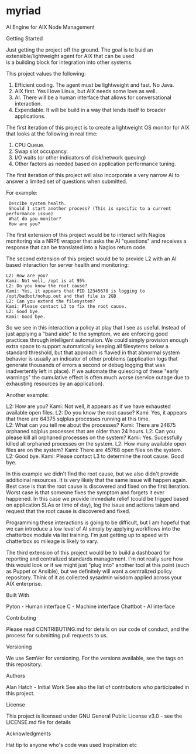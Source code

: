 # myriad
AI Engine for AIX Node Management

Getting Started

Just getting the project off the ground. The goal is to buid an extensible/lightweight agent for AIX that can be used  
is a building block for integration into other systems.

This project values the following:

1. Efficient coding. The agent must be lightweight and fast. No Java.
2. AIX first. Yes I love Linux, but AIX needs some love as well.
3. AI. There will be a human interface that allows for conversational interaction.
4. Expendable. It will be build in a way that lends itself to broader applications.

The first iteration of this project is to create a lightweight OS monitor for AIX that looks at the following in real time:

1. CPU Queue.
2. Swap slot occupancy.
3. I/O waits (or other indicators of disk/network queuing)
4. Other factors as needed based on application performance tuning.

The first iteration of this project will also incorporate a very narrow AI to answer a limited set of questions when submitted.

For example:

     Descibe system health.
     Should I start another process? (This is specific to a current performance issue)
     What do you monitor?
     How are you?

The first extension of this project would be to interact with Nagios monitoring via a NRPE wrapper that asks the AI "questions"
and receives a response that can be translated into a  Nagios return code.

The second extension of this project would be to provide L2 with an AI based interaction for server health and monitoring:

    L2: How are you?
    Kami: Not well, /opt is at 95%
    L2: Do you know the root cause?
    Kami: Yes, it appears that PID 12345678 is logging to /opt/badbot/nohup.out and that file is 2GB
    L2: Can you extend the filesystem?
    Kami: Please contact L3 to fix the root cause.
    L2: Good bye.
    Kami: Good bye.

So we see in this interaction a policy at play that I see as useful. Instead of just applying a "band aide" to
the symptom, we are enforcing good practices through intelligent automation. We could simply provision enough extra space to 
support automatically keeping all filesytems below a standard threshold, but that approach is flawed in that abnormal system
behavior is usually an indicator of other problems (application logs that generate thousands of errors a second or debug logging
that was inadvertently left in place). If we automate the quiescing of these "early warnings" the cumulative effect is often much
worse (service outage due to exhausting resources by an application).

Another example:

   L2: How are you?
   Kami: Not well, it appears as if we have exhausted available open files.
   L2: Do you know the root cause?
   Kami: Yes, it appears that there are 64375 sqlplus processes running at this time.  
   L2: What can you tell me about the processes?
   Kami: There are 24675 orphaned sqlplus processes that are older than 24 hours.
   L2: Can you please kill all orphaned processes on the system?
   Kami: Yes. Sucessfully killed all orphaned processes on the system. 
   L2: How many available open files are on the system?
   Kami: There are 45768 open files on the system.
   L2: Good bye.
   Kami: Please contact L3 to determine the root cause. Good bye.  

In this example we didn't find the root cause, but we also didn't provide additioinal resources.  It is very likely that
the same issue will happen again. Best case is that the root cause is discovered and fixed on the first iteration. Worst case
is that someone fixes the symptom and forgets it ever happened.  In this case we provide immediate relief (could be trigged
based on application SLAs or time of day), log the issue and actions taken and request that the root cause is discovered and fixed.

Programming these interactions is going to be difficult, but I am hopeful that we can introduce a low level of AI simply by applying
workflows into the chatterbox module via list training. I'm just getting up to speed with chatterbox so mileage is likely to vary.  
  
The third extension of this project would be to build a dashboard for reporting and centralized standards management. I'm not really
sure how this would look or if we might just "plug into" another tool at this point (such as Puppet or Ansible), but we definitely
will want a centralized policy repository. Think of it as collected sysadmin wisdom applied across your AIX enterprise.

Built With

Pyton - Human interface 
C - Machine interface 
Chattbot - AI interface 

Contributing

Please read CONTRIBUTING.md for details on our code of conduct, and the process for submitting pull requests to us.

Versioning

We use SemVer for versioning. For the versions available, see the tags on this repository.

Authors

Alan Hatch - Initial Work 
See also the list of contributors who participated in this project.

License

This project is licensed under GNU General Public License v3.0  - see the LICENSE.md file for details

Acknowledgments

Hat tip to anyone who's code was used
Inspiration
etc
